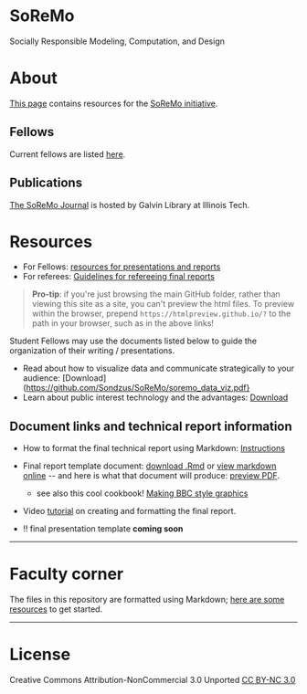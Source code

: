 # SoReMo
Socially Responsible Modeling, Computation, and Design

# About

[This page](https://sondzus.github.io/SoReMo/) contains resources for the [SoReMo initiative](http://www.soremo.org). 

## Fellows 

Current fellows are listed [here](http://www.soremo.org/people/fellows). 

## Publications

[The SoReMo Journal](http://journals.library.iit.edu/index.php/Soremo) is hosted by Galvin Library at Illinois Tech.


# Resources 

* For Fellows: [resources for presentations and reports](https://sondzus.github.io/SoReMo/SoReMo-ResourcesForFellows.html)
* For referees: [Guidelines for refereeing final reports](https://sondzus.github.io/SoReMo/Guidelines-for-refereeing-final-reports.html)

>  **Pro-tip**: if you're just browsing the main GitHub folder, rather than viewing this site as a site, you can't preview the html files. To preview within the browser, prepend `https://htmlpreview.github.io/?` to the path in your browser, such as in the above links! 

Student Fellows may use the documents listed below to guide the organization of their writing / presentations.  
* Read about how to visualize data and communicate strategically to your audience: [Download](https://github.com/Sondzus/SoReMo/soremo_data_viz.pdf}
* Learn about public interest technology and the advantages: [Download](https://github.com/Sondzus/SoReMo/PIT-Career.pdf)  

## Document links and technical report information 

* How to format the final technical report using Markdown: [Instructions](https://sondzus.github.io/SoReMo/SoReMo-TechReport-PublicationFormattingInstructions.html)  

<!-- (see also the [.Rmd source file](https://sondzus.github.io/SoReMo/SoReMo-TechReport-PublicationFormattingInstructions.Rmd). --> 

* Final report template document: [download .Rmd](https://sondzus.github.io/SoReMo/SoReMo-TechReport-Template.Rmd) or [view markdown online](https://github.com/Sondzus/SoReMo/blob/main/SoReMo-TechReport-Template.Rmd) -- and here is what that document will produce: [preview PDF](https://sondzus.github.io/SoReMo/SoReMo-TechReport-Template.pdf). 

    * see also this cool cookbook! [Making BBC style graphics](https://bbc.github.io/rcookbook/)
 
* Video [tutorial](https://youtu.be/CK_5BNsiusE) on creating and formatting the final report. 

*  !!  final presentation template **coming soon**

------

# Faculty corner

The files in this repository are formatted using Markdown; [here are some resources](https://bookdown.org/yihui/rmarkdown/rmdformats.html) to get started. 

------ 

# License

Creative Commons Attribution-NonCommercial 3.0 Unported [CC BY-NC 3.0](https://creativecommons.org/licenses/by-nc/3.0/)
